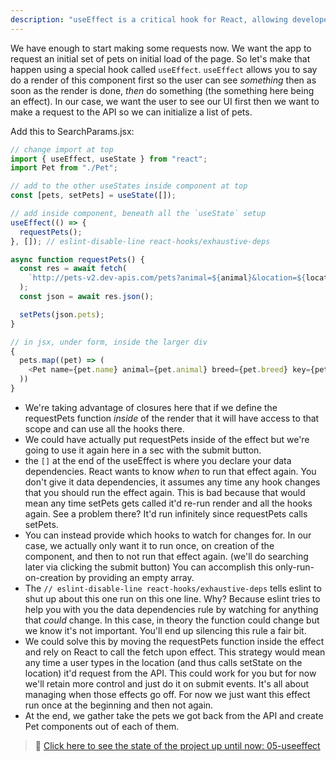 ```yaml
---
description: "useEffect is a critical hook for React, allowing developers to do asynchronous actions like making HTTP requests"
---
```


We have enough to start making some requests now. We want the app to request an initial set of pets on initial load of the page. So let's make that happen using a special hook called `useEffect`. `useEffect` allows you to say do a render of this component first so the user can see _something_ then as soon as the render is done, _then_ do something (the something here being an effect). In our case, we want the user to see our UI first then we want to make a request to the API so we can initialize a list of pets.

Add this to SearchParams.jsx:

```javascript
// change import at top
import { useEffect, useState } from "react";
import Pet from "./Pet";

// add to the other useStates inside component at top
const [pets, setPets] = useState([]);

// add inside component, beneath all the `useState` setup
useEffect(() => {
  requestPets();
}, []); // eslint-disable-line react-hooks/exhaustive-deps

async function requestPets() {
  const res = await fetch(
    `http://pets-v2.dev-apis.com/pets?animal=${animal}&location=${location}&breed=${breed}`
  );
  const json = await res.json();

  setPets(json.pets);
}

// in jsx, under form, inside the larger div
{
  pets.map((pet) => (
    <Pet name={pet.name} animal={pet.animal} breed={pet.breed} key={pet.id} />
  ))
}
```

- We're taking advantage of closures here that if we define the requestPets function _inside_ of the render that it will have access to that scope and can use all the hooks there.
- We could have actually put requestPets inside of the effect but we're going to use it again here in a sec with the submit button.
- the `[]` at the end of the useEffect is where you declare your data dependencies. React wants to know _when_ to run that effect again. You don't give it data dependencies, it assumes any time any hook changes that you should run the effect again. This is bad because that would mean any time setPets gets called it'd re-run render and all the hooks again. See a problem there? It'd run infinitely since requestPets calls setPets.
- You can instead provide which hooks to watch for changes for. In our case, we actually only want it to run once, on creation of the component, and then to not run that effect again. (we'll do searching later via clicking the submit button) You can accomplish this only-run-on-creation by providing an empty array.
- The `// eslint-disable-line react-hooks/exhaustive-deps` tells eslint to shut up about this one run on this one line. Why? Because eslint tries to help you with you the data dependencies rule by watching for anything that _could_ change. In this case, in theory the function could change but we know it's not important. You'll end up silencing this rule a fair bit.
- We could solve this by moving the requestPets function inside the effect and rely on React to call the fetch upon effect. This strategy would mean any time a user types in the location (and thus calls setState on the location) it'd request from the API. This could work for you but for now we'll retain more control and just do it on submit events. It's all about managing when those effects go off. For now we just want this effect run once at the beginning and then not again.
- At the end, we gather take the pets we got back from the API and create Pet components out of each of them.

> 🏁 [Click here to see the state of the project up until now: 05-useeffect][step]

[step]: https://github.com/btholt/citr-v8-project/tree/master/05-useeffect
